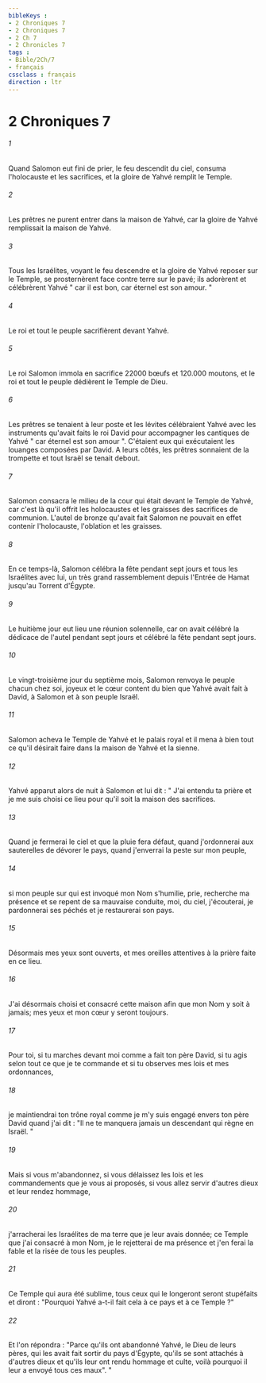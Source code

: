 ```yaml
---
bibleKeys : 
- 2 Chroniques 7
- 2 Chroniques 7
- 2 Ch 7
- 2 Chronicles 7
tags : 
- Bible/2Ch/7
- français
cssclass : français
direction : ltr
---
```


# 2 Chroniques 7

###### 1
Quand Salomon eut fini de prier, le feu descendit du ciel, consuma l'holocauste et les sacrifices, et la gloire de Yahvé remplit le Temple. 
###### 2
Les prêtres ne purent entrer dans la maison de Yahvé, car la gloire de Yahvé remplissait la maison de Yahvé. 
###### 3
Tous les Israélites, voyant le feu descendre et la gloire de Yahvé reposer sur le Temple, se prosternèrent face contre terre sur le pavé; ils adorèrent et célébrèrent Yahvé " car il est bon, car éternel est son amour. " 
###### 4
Le roi et tout le peuple sacrifièrent devant Yahvé. 
###### 5
Le roi Salomon immola en sacrifice 22000 bœufs et 120.000 moutons, et le roi et tout le peuple dédièrent le Temple de Dieu. 
###### 6
Les prêtres se tenaient à leur poste et les lévites célébraient Yahvé avec les instruments qu'avait faits le roi David pour accompagner les cantiques de Yahvé " car éternel est son amour ". C'étaient eux qui exécutaient les louanges composées par David. A leurs côtés, les prêtres sonnaient de la trompette et tout Israël se tenait debout. 
###### 7
Salomon consacra le milieu de la cour qui était devant le Temple de Yahvé, car c'est là qu'il offrit les holocaustes et les graisses des sacrifices de communion. L'autel de bronze qu'avait fait Salomon ne pouvait en effet contenir l'holocauste, l'oblation et les graisses. 
###### 8
En ce temps-là, Salomon célébra la fête pendant sept jours et tous les Israélites avec lui, un très grand rassemblement depuis l'Entrée de Hamat jusqu'au Torrent d'Égypte. 
###### 9
Le huitième jour eut lieu une réunion solennelle, car on avait célébré la dédicace de l'autel pendant sept jours et célébré la fête pendant sept jours. 
###### 10
Le vingt-troisième jour du septième mois, Salomon renvoya le peuple chacun chez soi, joyeux et le cœur content du bien que Yahvé avait fait à David, à Salomon et à son peuple Israël. 
###### 11
Salomon acheva le Temple de Yahvé et le palais royal et il mena à bien tout ce qu'il désirait faire dans la maison de Yahvé et la sienne. 
###### 12
Yahvé apparut alors de nuit à Salomon et lui dit : " J'ai entendu ta prière et je me suis choisi ce lieu pour qu'il soit la maison des sacrifices. 
###### 13
Quand je fermerai le ciel et que la pluie fera défaut, quand j'ordonnerai aux sauterelles de dévorer le pays, quand j'enverrai la peste sur mon peuple, 
###### 14
si mon peuple sur qui est invoqué mon Nom s'humilie, prie, recherche ma présence et se repent de sa mauvaise conduite, moi, du ciel, j'écouterai, je pardonnerai ses péchés et je restaurerai son pays. 
###### 15
Désormais mes yeux sont ouverts, et mes oreilles attentives à la prière faite en ce lieu. 
###### 16
J'ai désormais choisi et consacré cette maison afin que mon Nom y soit à jamais; mes yeux et mon cœur y seront toujours. 
###### 17
Pour toi, si tu marches devant moi comme a fait ton père David, si tu agis selon tout ce que je te commande et si tu observes mes lois et mes ordonnances, 
###### 18
je maintiendrai ton trône royal comme je m'y suis engagé envers ton père David quand j'ai dit : "Il ne te manquera jamais un descendant qui règne en Israël. " 
###### 19
Mais si vous m'abandonnez, si vous délaissez les lois et les commandements que je vous ai proposés, si vous allez servir d'autres dieux et leur rendez hommage, 
###### 20
j'arracherai les Israélites de ma terre que je leur avais donnée; ce Temple que j'ai consacré à mon Nom, je le rejetterai de ma présence et j'en ferai la fable et la risée de tous les peuples. 
###### 21
Ce Temple qui aura été sublime, tous ceux qui le longeront seront stupéfaits et diront : "Pourquoi Yahvé a-t-il fait cela à ce pays et à ce Temple ?" 
###### 22
Et l'on répondra : "Parce qu'ils ont abandonné Yahvé, le Dieu de leurs pères, qui les avait fait sortir du pays d'Égypte, qu'ils se sont attachés à d'autres dieux et qu'ils leur ont rendu hommage et culte, voilà pourquoi il leur a envoyé tous ces maux". " 
